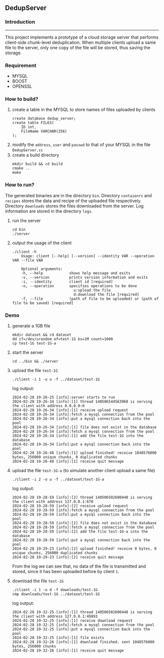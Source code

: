 ## DedupServer
### Introduction
***
This project implements a prototype of a cloud storage server that performs client-side chunk-level deduplication. When multiple clients upload a same file to the server, only one copy of the file will be stored, thus saving the storage.

### Requirement
* MYSQL
* BOOST
* OPENSSL

### How to build?
1. create a table in the MYSQL to store names of files uploaded by clients
    ```
    create database dedup_server;
    create table FILES(
        ID int,
        FileName VARCHAR(256)
    );
    ```
2. modify the `address`, `user` and `passwd` to that of your MYSQL in the file `DedupServer.cc`
3. create a build directory
    ```
    mkdir build && cd build
    cmake ..
    make
    ```

### How to run?
The generated binaries are in the directory `bin`. Directory `contaienrs` and `recipes` stores the data and recipe of the uploaded file respectively. Directory `downloads` stores the files downloaded from the server. Log information are stored in the directory `logs`.

1. run the server
    ```
    cd bin
    ./server
    ```
2. output the usage of the client
    ```
    ./client -h
        Usage: client [--help] [--version] --identity VAR --operation VAR --file VAR

        Optional arguments:
        -h, --help            shows help message and exits 
        -v, --version         prints version information and exits 
        -i, --identity        client id [required]
        -o, --operation       specifies operations to be done
                                u:upload the file
                                d:download the file [required]
        -f, --file            (path of file to be uploaded) or (path of file to be saved) [required]
    ```
### Demo
1. generate a 1GB file
    ```
    mkdir dataset && cd dataset
    dd if=/dev/urandom of=test-1G bs=1M count=1000
    cp test-1G test-1G-a
    ```
2. start the server
    ```
    cd ../bin && ./server
    ```
3. upload the file `test-1G`
    ```
    ./client -i 1 -o u -f ../dataset/test-1G
    ```
    log output:
    ```
    2024-02-28 19-26-25 [info]:server starts to run
    2024-02-28 19-26-34 [info]:[1] thread 140506544563968 is serving the client with address 0.0.0.0:0
    2024-02-28 19-26-34 [info]:[1] receive upload request
    2024-02-28 19-26-34 [info]:fetch a mysql connection from the pool
    2024-02-28 19-26-34 [info]:put a mysql connection back into the pool
    2024-02-28 19-26-34 [info]:[1] file does not exist in the database
    2024-02-28 19-26-34 [info]:fetch a mysql connection from the pool
    2024-02-28 19-26-34 [info]:[1] add the file test-1G into the database
    2024-02-28 19-26-34 [info]:put a mysql connection back into the pool
    2024-02-28 19-26-48 [info]:[1] upload finished! receive 1048576000 bytes, 256000 unique chunks, 0 duplicated chunks
    2024-02-28 19-26-48 [info]:[1] receive quit message
    ```

 4. upload the file `test-1G-a` (to simulate another client upload a same file)
    ```
    ./client -i 2 -o u -f ../dataset/test-1G-a
    ```
    log output:
    ```
    2024-02-28 19-28-59 [info]:[2] thread 140506502600448 is serving the client with address 127.0.0.1:670
    2024-02-28 19-28-59 [info]:[2] receive upload request
    2024-02-28 19-28-59 [info]:fetch a mysql connection from the pool
    2024-02-28 19-28-59 [info]:put a mysql connection back into the pool
    2024-02-28 19-28-59 [info]:[2] file does not exist in the database
    2024-02-28 19-28-59 [info]:fetch a mysql connection from the pool
    2024-02-28 19-28-59 [info]:[2] add the file test-1G-a into the database
    2024-02-28 19-28-59 [info]:put a mysql connection back into the pool
    2024-02-28 19-29-23 [info]:[2] upload finished! receive 0 bytes, 0 unique chunks, 256000 duplicated chunks
    2024-02-28 19-29-23 [info]:[2] receive quit message
    ```
    From the log we can see that, no data of the file is transmitted and stored, since it has been uploaded before by client `1`.

5. download the file `test-1G`
    ```
    ./client -i 1 -o d -f downloads/test-1G
    cmp downloads/test-1G ../dataset/test-1G
    ```
    log output:
    ```
    2024-02-28 19-32-25 [info]:[1] thread 140506502600448 is serving the client with address 127.0.0.1:49893
    2024-02-28 19-32-25 [info]:[1] receive download request
    2024-02-28 19-32-25 [info]:fetch a mysql connection from the pool
    2024-02-28 19-32-25 [info]:put a mysql connection back into the pool
    2024-02-28 19-32-25 [info]:[1] file exists
    2024-02-28 19-32-26 [info]:[1] download finished. sent 1048576000 bytes, 256000 chunks
    2024-02-28 19-32-26 [info]:[1] receive quit message
    ```

